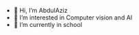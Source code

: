 - 👋 Hi, I’m AbdulAziz
- 👀 I’m interested in Computer vision and AI
- 🌱 I’m currently in school

<!---
Severe-droid/Severe-droid is a ✨ special ✨ repository because its `README.md` (this file) appears on your GitHub profile.
You can click the Preview link to take a look at your changes.
--->

